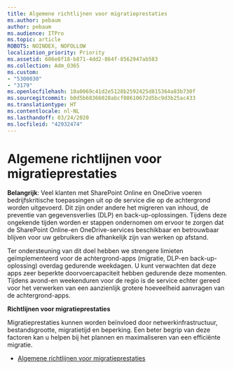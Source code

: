 ```yaml
---
title: Algemene richtlijnen voor migratieprestaties
ms.author: pebaum
author: pebaum
ms.audience: ITPro
ms.topic: article
ROBOTS: NOINDEX, NOFOLLOW
localization_priority: Priority
ms.assetid: 686e8f18-b871-4dd2-864f-8562947ab583
ms.collection: Adm_O365
ms.custom:
- "5300030"
- "3179"
ms.openlocfilehash: 10a0069c41d2e5128b2592425d815364a83b730f
ms.sourcegitcommit: b0d5b68366028abcf08610672d5bc9d3b25ac433
ms.translationtype: HT
ms.contentlocale: nl-NL
ms.lasthandoff: 03/24/2020
ms.locfileid: "42932474"
---
```

# <a name="general-migration-performance-guidance"></a>Algemene richtlijnen voor migratieprestaties

**Belangrijk**: Veel klanten met SharePoint Online en OneDrive voeren bedrijfskritische toepassingen uit op de service die op de achtergrond worden uitgevoerd. Dit zijn onder andere het migreren van inhoud, de preventie van gegevensverlies (DLP) en back-up-oplossingen. Tijdens deze ongekende tijden worden er stappen ondernomen om ervoor te zorgen dat de SharePoint Online-en OneDrive-services beschikbaar en betrouwbaar blijven voor uw gebruikers die afhankelijk zijn van werken op afstand.

Ter ondersteuning van dit doel hebben we strengere limieten geïmplementeerd voor de achtergrond-apps (migratie, DLP-en back-up-oplossing) overdag gedurende weekdagen. U kunt verwachten dat deze apps zeer beperkte doorvoercapaciteit hebben gedurende deze momenten. Tijdens avond-en weekenduren voor de regio is de service echter gereed voor het verwerken van een aanzienlijk grotere hoeveelheid aanvragen van de achtergrond-apps.

**Richtlijnen voor migratieprestaties**

Migratieprestaties kunnen worden beïnvloed door netwerkinfrastructuur, bestandsgrootte, migratietijd en beperking. Een beter begrip van deze factoren kan u helpen bij het plannen en maximaliseren van een efficiënte migratie.

- [Algemene richtlijnen voor migratieprestaties](https://docs.microsoft.com/sharepointmigration/sharepoint-online-and-onedrive-migration-speed)
